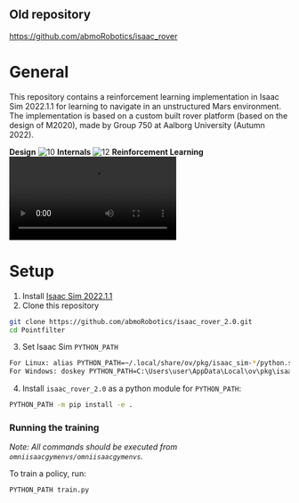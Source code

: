 ## Old repository

https://github.com/abmoRobotics/isaac_rover

# General
This repository contains a reinforcement learning implementation in Isaac Sim 2022.1.1 for learning to navigate in an unstructured Mars environment. The implementation is based on a custom built rover platform (based on the design of M2020), made by Group 750 at Aalborg University (Autumn 2022).

**Design**
![10](https://user-images.githubusercontent.com/56405924/200193226-f0ae8f5f-2c59-45ce-a091-d0b832dbc6ac.JPG)
**Internals**
![12](https://user-images.githubusercontent.com/56405924/200193231-ff1713ef-f4f9-46c4-8d7d-28ef6c3dc83d.JPG)
**Reinforcement Learning**
![13](https://user-images.githubusercontent.com/56405924/204378992-13709e09-ca9a-4aa7-b76d-eb012e801e02.mp4)




# Setup
1. Install [Isaac Sim 2022.1.1](https://developer.nvidia.com/isaac-sim)
2. Clone this repository 
``` bash
git clone https://github.com/abmoRobotics/isaac_rover_2.0.git
cd Pointfilter
```
3. Set Isaac Sim `PYTHON_PATH`
``` bash
For Linux: alias PYTHON_PATH=~/.local/share/ov/pkg/isaac_sim-*/python.sh
For Windows: doskey PYTHON_PATH=C:\Users\user\AppData\Local\ov\pkg\isaac_sim-*\python.bat $*
```
4. Install `isaac_rover_2.0` as a python module for `PYTHON_PATH`:
```bash
PYTHON_PATH -m pip install -e .
```
### Running the training
*Note: All commands should be executed from `omniisaacgymenvs/omniisaacgymenvs`.*

To train a policy, run:

```bash
PYTHON_PATH train.py
```
